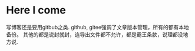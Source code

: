 # Here I come

写博客还是要用gitbub之类. github, gitee强调了文章版本管理，所有的都有本地备份。
其他的都是说封就封，连导出文件都不允许，都是霸王条款，说理都没地方说.
